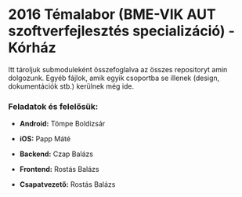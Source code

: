 # 2016 Témalabor (BME-VIK AUT szoftverfejlesztés specializáció) - Kórház

Itt tároljuk submoduleként összefoglalva az összes repositoryt amin dolgozunk.
Egyéb fájlok, amik egyik csoportba se illenek (design, dokumentációk stb.) kerülnek még ide.

### Feladatok és felelősük:


* **Android:** Tömpe Boldizsár
* **iOS:** Papp Máté
* **Backend:** Czap Balázs
* **Frontend:** Rostás Balázs


* **Csapatvezető:** Rostás Balázs  
